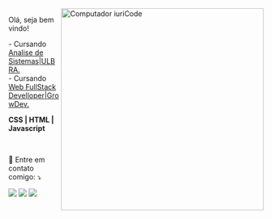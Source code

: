 <img src="https://raw.githubusercontent.com/MicaelliMedeiros/micaellimedeiros/master/image/computer-illustration.png" min-width="400px" max-width="400px" width="400px" align="right" alt="Computador iuriCode">

<p align="left">
  Olá, seja bem vindo!
</p>

<p align="left">
  - Cursando <a href="https://www.ulbra.br/porto-alegre" alt="Growdev">Analise de Sistemas|ULBRA.</a><br>
  - Cursando <a href="https://growdev.com.br" alt="Growdev">Web FullStack Develloper|GrowDev.</a>
</p>



<p align="left">
   <strong> CSS | HTML | Javascript</strong>
</p>


<br>


<p align="left">
  💌 Entre em contato comigo: ⤵️
</p>



<p align="left">
  <a href="http://mailto:viniemil@gmail.com/" alt="Gmail">
  <img src="https://img.shields.io/badge/-Gmail-FF0000?style=flat-square&labelColor=FF0000&logo=gmail&logoColor=white&link=http://mailto:thobiaspsilva@gmail.com/" /></a>

  <a href="https://www.linkedin.com/in/viniciusemil/">
  <img src="https://img.shields.io/badge/-Linkedin-0e76a8?style=flat-square&logo=Linkedin&logoColor=white&link=https://www.linkedin.com/in/thobiaspsilva/" /></a>

  
  <a href="https://github.com/viniemil" alt="Github">
  <img src="https://img.shields.io/github/followers/thobiassilva?label=follow&?style=flat-square&labelColor=3b5998&logo=github&link=https://github.com/thobiassilva"/></a>
  

</p>  
